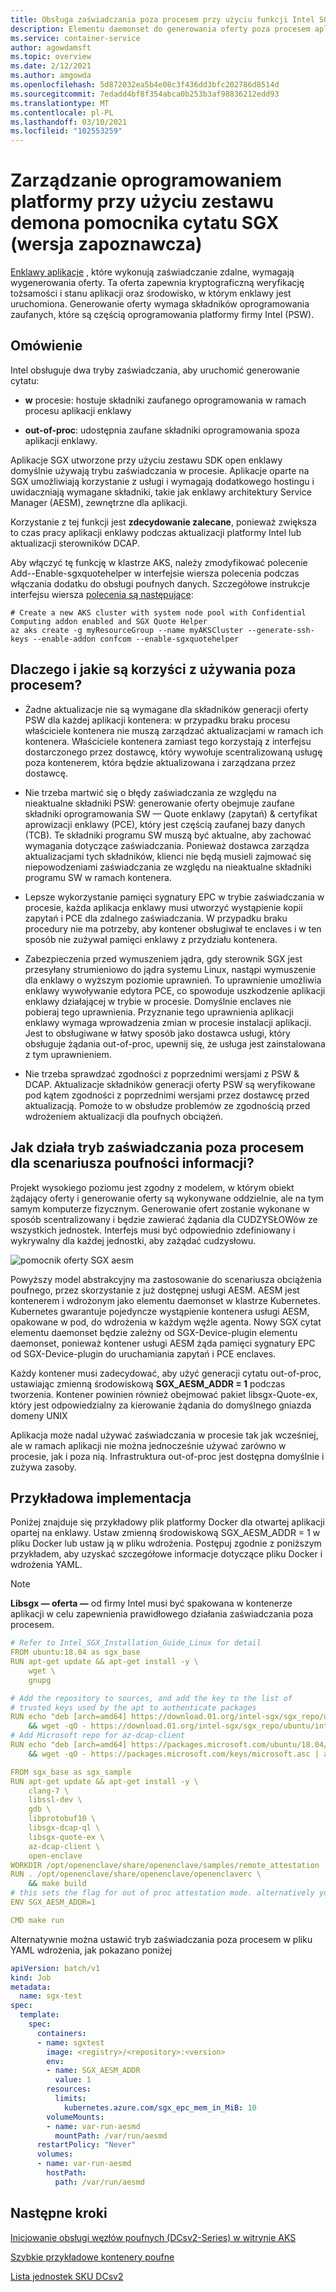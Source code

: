 ```yaml
---
title: Obsługa zaświadczania poza procesem przy użyciu funkcji Intel SGX Quote Helper elementu daemonset na platformie Azure (wersja zapoznawcza)
description: Elementu daemonset do generowania oferty poza procesem aplikacji SGX. W tym artykule wyjaśniono, jak funkcja zaświadczania out-of-proc jest rovided dla poufnych obciążeń uruchomionych wewnątrz kontenera.
ms.service: container-service
author: agowdamsft
ms.topic: overview
ms.date: 2/12/2021
ms.author: amgowda
ms.openlocfilehash: 5d872032ea5b4e08c3f436dd3bfc202786d8514d
ms.sourcegitcommit: 7edadd4bf8f354abca0b253b3af98836212edd93
ms.translationtype: MT
ms.contentlocale: pl-PL
ms.lasthandoff: 03/10/2021
ms.locfileid: "102553259"
---
```

# <a name="platform-software-management-with-sgx-quote-helper-daemon-set-preview"></a>Zarządzanie oprogramowaniem platformy przy użyciu zestawu demona pomocnika cytatu SGX (wersja zapoznawcza)

[Enklawy aplikacje](confidential-computing-enclaves.md) , które wykonują zaświadczanie zdalne, wymagają wygenerowania oferty. Ta oferta zapewnia kryptograficzną weryfikację tożsamości i stanu aplikacji oraz środowisko, w którym enklawy jest uruchomiona. Generowanie oferty wymaga składników oprogramowania zaufanych, które są częścią oprogramowania platformy firmy Intel (PSW).

## <a name="overview"></a>Omówienie
 
Intel obsługuje dwa tryby zaświadczania, aby uruchomić generowanie cytatu:
- **w** procesie: hostuje składniki zaufanego oprogramowania w ramach procesu aplikacji enklawy

- **out-of-proc**: udostępnia zaufane składniki oprogramowania spoza aplikacji enklawy.
 
Aplikacje SGX utworzone przy użyciu zestawu SDK open enklawy domyślnie używają trybu zaświadczania w procesie. Aplikacje oparte na SGX umożliwiają korzystanie z usługi i wymagają dodatkowego hostingu i uwidaczniają wymagane składniki, takie jak enklawy architektury Service Manager (AESM), zewnętrzne dla aplikacji.

Korzystanie z tej funkcji jest **zdecydowanie zalecane**, ponieważ zwiększa to czas pracy aplikacji enklawy podczas aktualizacji platformy Intel lub aktualizacji sterowników DCAP.

Aby włączyć tę funkcję w klastrze AKS, należy zmodyfikować polecenie Add--Enable-sgxquotehelper w interfejsie wiersza polecenia podczas włączania dodatku do obsługi poufnych danych. Szczegółowe instrukcje interfejsu wiersza [polecenia są następujące](confidential-nodes-aks-get-started.md): 

```azurecli-interactive
# Create a new AKS cluster with system node pool with Confidential Computing addon enabled and SGX Quote Helper
az aks create -g myResourceGroup --name myAKSCluster --generate-ssh-keys --enable-addon confcom --enable-sgxquotehelper
```

## <a name="why-and-what-are-the-benefits-of-out-of-proc"></a>Dlaczego i jakie są korzyści z używania poza procesem?

-   Żadne aktualizacje nie są wymagane dla składników generacji oferty PSW dla każdej aplikacji kontenera: w przypadku braku procesu właściciele kontenera nie muszą zarządzać aktualizacjami w ramach ich kontenera. Właściciele kontenera zamiast tego korzystają z interfejsu dostarczonego przez dostawcę, który wywołuje scentralizowaną usługę poza kontenerem, która będzie aktualizowana i zarządzana przez dostawcę.

-   Nie trzeba martwić się o błędy zaświadczania ze względu na nieaktualne składniki PSW: generowanie oferty obejmuje zaufane składniki oprogramowania SW — Quote enklawy (zapytań) & certyfikat aprowizacji enklawy (PCE), który jest częścią zaufanej bazy danych (TCB). Te składniki programu SW muszą być aktualne, aby zachować wymagania dotyczące zaświadczania. Ponieważ dostawca zarządza aktualizacjami tych składników, klienci nie będą musieli zajmować się niepowodzeniami zaświadczania ze względu na nieaktualne składniki programu SW w ramach kontenera.

-   Lepsze wykorzystanie pamięci sygnatury EPC w trybie zaświadczania w procesie, każda aplikacja enklawy musi utworzyć wystąpienie kopii zapytań i PCE dla zdalnego zaświadczania. W przypadku braku procedury nie ma potrzeby, aby kontener obsługiwał te enclaves i w ten sposób nie zużywał pamięci enklawy z przydziału kontenera.

-   Zabezpieczenia przed wymuszeniem jądra, gdy sterownik SGX jest przesyłany strumieniowo do jądra systemu Linux, nastąpi wymuszenie dla enklawy o wyższym poziomie uprawnień. To uprawnienie umożliwia enklawy wywoływanie edytora PCE, co spowoduje uszkodzenie aplikacji enklawy działającej w trybie w procesie. Domyślnie enclaves nie pobieraj tego uprawnienia. Przyznanie tego uprawnienia aplikacji enklawy wymaga wprowadzenia zmian w procesie instalacji aplikacji. Jest to obsługiwane w łatwy sposób jako dostawca usługi, który obsługuje żądania out-of-proc, upewnij się, że usługa jest zainstalowana z tym uprawnieniem.

-   Nie trzeba sprawdzać zgodności z poprzednimi wersjami z PSW & DCAP. Aktualizacje składników generacji oferty PSW są weryfikowane pod kątem zgodności z poprzednimi wersjami przez dostawcę przed aktualizacją. Pomoże to w obsłudze problemów ze zgodnością przed wdrożeniem aktualizacji dla poufnych obciążeń.

## <a name="how-does-the-out-of-proc-attestation-mode-work-for-confidential-workloads-scenario"></a>Jak działa tryb zaświadczania poza procesem dla scenariusza poufności informacji?

Projekt wysokiego poziomu jest zgodny z modelem, w którym obiekt żądający oferty i generowanie oferty są wykonywane oddzielnie, ale na tym samym komputerze fizycznym. Generowanie ofert zostanie wykonane w sposób scentralizowany i będzie zawierać żądania dla CUDZYSŁOWów ze wszystkich jednostek. Interfejs musi być odpowiednio zdefiniowany i wykrywalny dla każdej jednostki, aby zażądać cudzysłowu.

![pomocnik oferty SGX aesm](./media/confidential-nodes-out-of-proc-attestation/aesmmanager.png)

Powyższy model abstrakcyjny ma zastosowanie do scenariusza obciążenia poufnego, przez skorzystanie z już dostępnej usługi AESM. AESM jest kontenerem i wdrożonym jako elementu daemonset w klastrze Kubernetes. Kubernetes gwarantuje pojedyncze wystąpienie kontenera usługi AESM, opakowane w pod, do wdrożenia w każdym węźle agenta. Nowy SGX cytat elementu daemonset będzie zależny od SGX-Device-plugin elementu daemonset, ponieważ kontener usługi AESM żąda pamięci sygnatury EPC od SGX-Device-plugin do uruchamiania zapytań i PCE enclaves.

Każdy kontener musi zadecydować, aby użyć generacji cytatu out-of-proc, ustawiając zmienną środowiskową **SGX_AESM_ADDR = 1** podczas tworzenia. Kontener powinien również obejmować pakiet libsgx-Quote-ex, który jest odpowiedzialny za kierowanie żądania do domyślnego gniazda domeny UNIX

Aplikacja może nadal używać zaświadczania w procesie tak jak wcześniej, ale w ramach aplikacji nie można jednocześnie używać zarówno w procesie, jak i poza nią. Infrastruktura out-of-proc jest dostępna domyślnie i zużywa zasoby.

## <a name="sample-implementation"></a>Przykładowa implementacja

Poniżej znajduje się przykładowy plik platformy Docker dla otwartej aplikacji opartej na enklawy. Ustaw zmienną środowiskową SGX_AESM_ADDR = 1 w pliku Docker lub ustaw ją w pliku wdrożenia. Postępuj zgodnie z poniższym przykładem, aby uzyskać szczegółowe informacje dotyczące pliku Docker i wdrożenia YAML. 

  > [!Note] 
  > **Libsgx — oferta —** od firmy Intel musi być spakowana w kontenerze aplikacji w celu zapewnienia prawidłowego działania zaświadczania poza procesem.
    
```yaml
# Refer to Intel_SGX_Installation_Guide_Linux for detail
FROM ubuntu:18.04 as sgx_base
RUN apt-get update && apt-get install -y \
    wget \
    gnupg

# Add the repository to sources, and add the key to the list of
# trusted keys used by the apt to authenticate packages
RUN echo "deb [arch=amd64] https://download.01.org/intel-sgx/sgx_repo/ubuntu bionic main" | tee /etc/apt/sources.list.d/intel-sgx.list \
    && wget -qO - https://download.01.org/intel-sgx/sgx_repo/ubuntu/intel-sgx-deb.key | apt-key add -
# Add Microsoft repo for az-dcap-client
RUN echo "deb [arch=amd64] https://packages.microsoft.com/ubuntu/18.04/prod bionic main" | tee /etc/apt/sources.list.d/msprod.list \
    && wget -qO - https://packages.microsoft.com/keys/microsoft.asc | apt-key add -

FROM sgx_base as sgx_sample
RUN apt-get update && apt-get install -y \
    clang-7 \
    libssl-dev \
    gdb \
    libprotobuf10 \
    libsgx-dcap-ql \
    libsgx-quote-ex \
    az-dcap-client \
    open-enclave
WORKDIR /opt/openenclave/share/openenclave/samples/remote_attestation
RUN . /opt/openenclave/share/openenclave/openenclaverc \
    && make build
# this sets the flag for out of proc attestation mode. alternatively you can set this flag on the deployment files
ENV SGX_AESM_ADDR=1 

CMD make run
```
Alternatywnie można ustawić tryb zaświadczania poza procesem w pliku YAML wdrożenia, jak pokazano poniżej

```yaml
apiVersion: batch/v1
kind: Job
metadata:
  name: sgx-test
spec:
  template:
    spec:
      containers:
      - name: sgxtest
        image: <registry>/<repository>:<version>
        env:
        - name: SGX_AESM_ADDR
          value: 1
        resources:
          limits:
            kubernetes.azure.com/sgx_epc_mem_in_MiB: 10
        volumeMounts:
        - name: var-run-aesmd
          mountPath: /var/run/aesmd
      restartPolicy: "Never"
      volumes:
      - name: var-run-aesmd
        hostPath:
          path: /var/run/aesmd
```

## <a name="next-steps"></a>Następne kroki
[Inicjowanie obsługi węzłów poufnych (DCsv2-Series) w witrynie AKS](./confidential-nodes-aks-get-started.md)

[Szybkie przykładowe kontenery poufne](https://github.com/Azure-Samples/confidential-container-samples)

[Lista jednostek SKU DCsv2](../virtual-machines/dcv2-series.md)

<!-- LINKS - external -->
[Azure Attestation]: ../attestation/index.yml


<!-- LINKS - internal -->
[DC Virtual Machine]: /confidential-computing/virtual-machine-solutions
